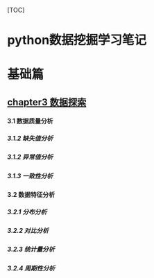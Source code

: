 [TOC]
# python数据挖掘学习笔记
# 基础篇
## [chapter3 数据探索](code/chapter3)
#### 3.1 数据质量分析
##### 3.1.2 缺失值分析
##### 3.1.2 异常值分析
##### 3.1.3 一致性分析
#### 3.2 数据特征分析
##### 3.2.1 分布分析
##### 3.2.2 对比分析
##### 3.2.3 统计量分析
##### 3.2.4 周期性分析
